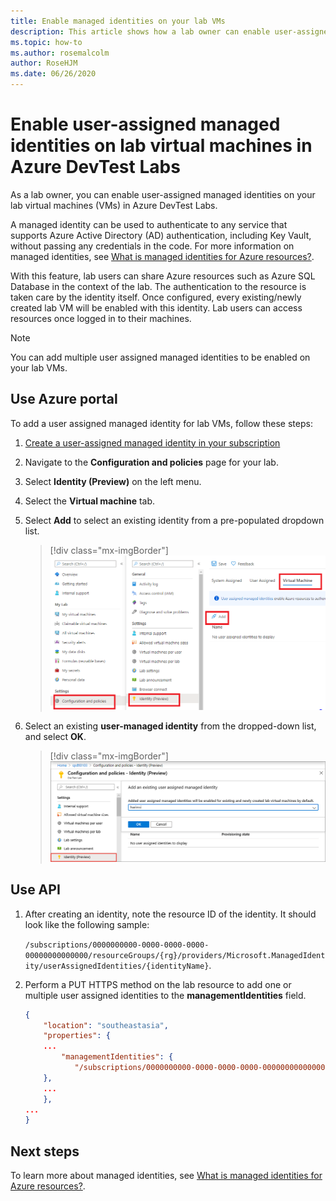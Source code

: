 ```yaml
---
title: Enable managed identities on your lab VMs
description: This article shows how a lab owner can enable user-assigned managed identities on your lab virtual machines. 
ms.topic: how-to
ms.author: rosemalcolm
author: RoseHJM
ms.date: 06/26/2020
---
```


# Enable user-assigned managed identities on lab virtual machines in Azure DevTest Labs
As a lab owner, you can enable user-assigned managed identities on your lab virtual machines (VMs) in Azure DevTest Labs.

A managed identity can be used to authenticate to any service that supports Azure Active Directory (AD) authentication, including Key Vault, without passing any credentials in the code. For more information on managed identities, see [What is managed identities for Azure resources?](../active-directory/managed-identities-azure-resources/overview.md).

With this feature, lab users can share Azure resources such as Azure SQL Database in the context of the lab. The authentication to the resource is taken care by the identity itself. Once configured, every existing/newly created lab VM will be enabled with this identity. Lab users can access resources once logged in to their machines.

> [!NOTE]
> You can add multiple user assigned managed identities to be enabled on your lab VMs.

## Use Azure portal
To add a user assigned managed identity for lab VMs, follow these steps:

1. [Create a user-assigned managed identity in your subscription](../active-directory/managed-identities-azure-resources/how-to-manage-ua-identity-portal.md#create-a-user-assigned-managed-identity)
1. Navigate to the **Configuration and policies** page for your lab.
1. Select **Identity (Preview)** on the left menu.
1. Select the **Virtual machine** tab.
1. Select **Add** to select an existing identity from a pre-populated dropdown list. 

    > [!div class="mx-imgBorder"]
    > ![Add identity button](./media/enable-managed-identities-lab-vms/add-identity-button.png)
1. Select an existing **user-managed identity** from the dropped-down list, and select **OK**. 

    > [!div class="mx-imgBorder"]
    > ![Add identity](./media/enable-managed-identities-lab-vms/add-identity.png)

## Use API

1.	After creating an identity, note the resource ID of the identity. It should look like the following sample: 

    `/subscriptions/0000000000-0000-0000-0000-00000000000000/resourceGroups/{rg}/providers/Microsoft.ManagedIdentity/userAssignedIdentities/{identityName}`.
    
2. Perform a PUT HTTPS method on the lab resource to add one or multiple user assigned identities to the **managementIdentities** field.


    ```json
    {
        "location": "southeastasia",
        "properties": {
	    ...
            "managementIdentities": {
               "/subscriptions/0000000000-0000-0000-0000-00000000000000/resourceGroups/{rg}/providers/Microsoft.ManagedIdentity/userAssignedIdentities/{identityName}": {}
	    },
	    ...
        },
	...
    }
    ```

## Next steps
To learn more about managed identities, see [What is managed identities for Azure resources?](../active-directory/managed-identities-azure-resources/overview.md).
